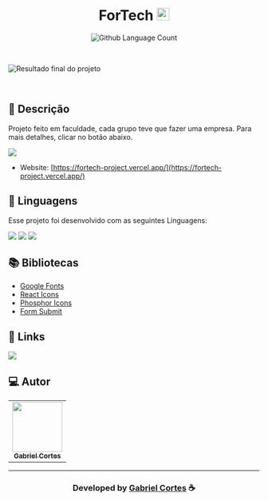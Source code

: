 <h1 align="center">
  ForTech <img width="25px" src="https://cdn.discordapp.com/attachments/1049167666876776458/1049167722082226186/icon.png"/>
</h1>

 <p align="center">
  <img alt="Github Language Count" src="https://img.shields.io/github/languages/count/EvanderInacio/Portfolio?color=00FFFB">
</p>

<br>

![Resultado final do projeto](https://cdn.discordapp.com/attachments/596677178343817236/1049175180578127903/final.png)

<br>

## 📝 Descrição 

Projeto feito em faculdade, cada grupo teve que fazer uma empresa. Para mais detalhes, clicar no botão abaixo.
 
<a href="https://drive.google.com/file/d/1vTPbVhIGbE3b7sOLe5hRzvFsylipH6u4/view?usp=sharing" target="_blank"><img src="https://img.shields.io/badge/Google_Cloud-4285F4?style=for-the-badge&logo=google-cloud&logoColor=white" target="_blank"></a>

- Website: [https://fortech-project.vercel.app/](https://fortech-project.vercel.app/)

## 🚀 Linguagens

Esse projeto foi desenvolvido com as seguintes Linguagens:

  <a href="https://github.com/GabrielRyuu" target="_blank"><img src="https://img.shields.io/badge/JavaScript-323330?style=for-the-badge&logo=javascript&logoColor=F7DF1E" target="_blank"></a>
  <a href="https://github.com/GabrielRyuu" target="_blank"><img src="https://img.shields.io/badge/HTML-239120?style=for-the-badge&logo=html5&logoColor=white" target="_blank"></a>
  <a href="https://github.com/GabrielRyuu" target="_blank"><img src="https://img.shields.io/badge/CSS-239120?&style=for-the-badge&logo=css3&logoColor=white" target="_blank"></a>

## 📚 Bibliotecas

- [Google Fonts](https://fonts.google.com/)
- [React Icons](https://react-icons.github.io/react-icons/)
- [Phosphor Icons](https://phosphoricons.com/)
- [Form Submit](https://formsubmit.co/)


## 🔗 Links

<p align="left">

 <a href="https://www.linkedin.com/in/gabriel-cortes-teixeira-0b9a4722b/" alt="Linkedin">
  <img src="https://img.shields.io/badge/-Linkedin-000?style=for-the-badge&logo=Linkedin&logoColor=0A66C2&link=https://www.linkedin.com/in/evander-inacio"/> 
 </a>

 </p>
 
## 💻 Autor<br>
<table>
  <tr>
    <td align="center">
      <a href="https://github.com/GabrielRyuu">
        <img src="https://cdn.discordapp.com/attachments/1049167666876776458/1049179325410312292/tdi.png" width="100px;" /><br>
        <sub>
          <b>Gabriel Cortes</b>
        </sub>
      </a>
    </td>
  </tr>
</table>

-----

  <h3 align="center"> Developed by <a href="https://www.linkedin.com/in/gabriel-cortes-teixeira-0b9a4722b/">Gabriel Cortes</a> ☕</h3>
